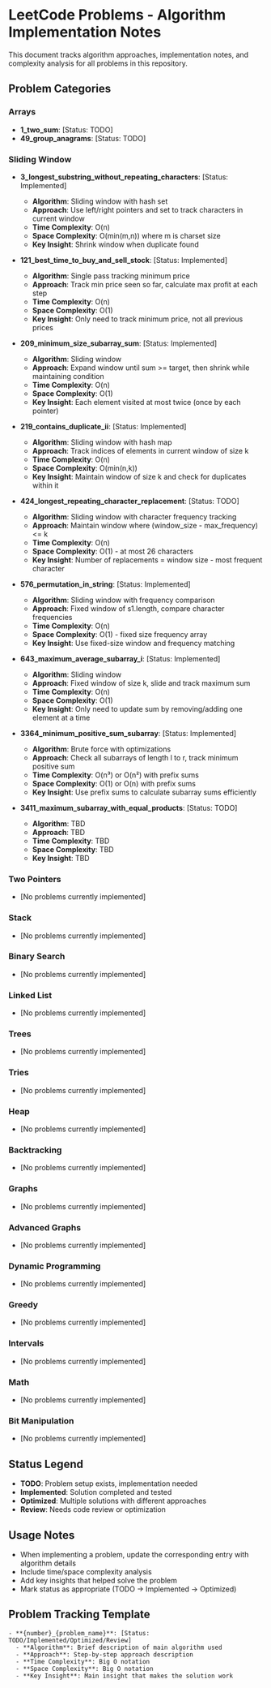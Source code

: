 # LeetCode Problems - Algorithm Implementation Notes

This document tracks algorithm approaches, implementation notes, and complexity analysis for all problems in this repository.

## Problem Categories

### Arrays
- **1_two_sum**: [Status: TODO]
- **49_group_anagrams**: [Status: TODO]

### Sliding Window
- **3_longest_substring_without_repeating_characters**: [Status: Implemented]
  - **Algorithm**: Sliding window with hash set
  - **Approach**: Use left/right pointers and set to track characters in current window
  - **Time Complexity**: O(n)
  - **Space Complexity**: O(min(m,n)) where m is charset size
  - **Key Insight**: Shrink window when duplicate found

- **121_best_time_to_buy_and_sell_stock**: [Status: Implemented]
  - **Algorithm**: Single pass tracking minimum price
  - **Approach**: Track min price seen so far, calculate max profit at each step
  - **Time Complexity**: O(n)
  - **Space Complexity**: O(1)
  - **Key Insight**: Only need to track minimum price, not all previous prices

- **209_minimum_size_subarray_sum**: [Status: Implemented]
  - **Algorithm**: Sliding window
  - **Approach**: Expand window until sum >= target, then shrink while maintaining condition
  - **Time Complexity**: O(n)
  - **Space Complexity**: O(1)
  - **Key Insight**: Each element visited at most twice (once by each pointer)

- **219_contains_duplicate_ii**: [Status: Implemented]
  - **Algorithm**: Sliding window with hash map
  - **Approach**: Track indices of elements in current window of size k
  - **Time Complexity**: O(n)
  - **Space Complexity**: O(min(n,k))
  - **Key Insight**: Maintain window of size k and check for duplicates within it

- **424_longest_repeating_character_replacement**: [Status: TODO]
  - **Algorithm**: Sliding window with character frequency tracking
  - **Approach**: Maintain window where (window_size - max_frequency) <= k
  - **Time Complexity**: O(n)
  - **Space Complexity**: O(1) - at most 26 characters
  - **Key Insight**: Number of replacements = window size - most frequent character

- **576_permutation_in_string**: [Status: Implemented]
  - **Algorithm**: Sliding window with frequency comparison
  - **Approach**: Fixed window of s1.length, compare character frequencies
  - **Time Complexity**: O(n)
  - **Space Complexity**: O(1) - fixed size frequency array
  - **Key Insight**: Use fixed-size window and frequency matching

- **643_maximum_average_subarray_i**: [Status: Implemented]
  - **Algorithm**: Sliding window
  - **Approach**: Fixed window of size k, slide and track maximum sum
  - **Time Complexity**: O(n)
  - **Space Complexity**: O(1)
  - **Key Insight**: Only need to update sum by removing/adding one element at a time

- **3364_minimum_positive_sum_subarray**: [Status: Implemented]
  - **Algorithm**: Brute force with optimizations
  - **Approach**: Check all subarrays of length l to r, track minimum positive sum
  - **Time Complexity**: O(n³) or O(n²) with prefix sums
  - **Space Complexity**: O(1) or O(n) with prefix sums
  - **Key Insight**: Use prefix sums to calculate subarray sums efficiently

- **3411_maximum_subarray_with_equal_products**: [Status: TODO]
  - **Algorithm**: TBD
  - **Approach**: TBD
  - **Time Complexity**: TBD
  - **Space Complexity**: TBD
  - **Key Insight**: TBD

### Two Pointers
- [No problems currently implemented]

### Stack
- [No problems currently implemented]

### Binary Search
- [No problems currently implemented]

### Linked List
- [No problems currently implemented]

### Trees
- [No problems currently implemented]

### Tries
- [No problems currently implemented]

### Heap
- [No problems currently implemented]

### Backtracking
- [No problems currently implemented]

### Graphs
- [No problems currently implemented]

### Advanced Graphs
- [No problems currently implemented]

### Dynamic Programming
- [No problems currently implemented]

### Greedy
- [No problems currently implemented]

### Intervals
- [No problems currently implemented]

### Math
- [No problems currently implemented]

### Bit Manipulation
- [No problems currently implemented]

## Status Legend
- **TODO**: Problem setup exists, implementation needed
- **Implemented**: Solution completed and tested
- **Optimized**: Multiple solutions with different approaches
- **Review**: Needs code review or optimization

## Usage Notes
- When implementing a problem, update the corresponding entry with algorithm details
- Include time/space complexity analysis
- Add key insights that helped solve the problem
- Mark status as appropriate (TODO → Implemented → Optimized)

## Problem Tracking Template
```
- **{number}_{problem_name}**: [Status: TODO/Implemented/Optimized/Review]
  - **Algorithm**: Brief description of main algorithm used
  - **Approach**: Step-by-step approach description
  - **Time Complexity**: Big O notation
  - **Space Complexity**: Big O notation
  - **Key Insight**: Main insight that makes the solution work
```